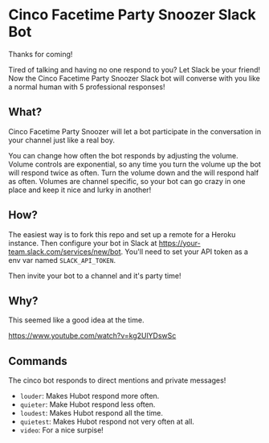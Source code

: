 # Cinco Facetime Party Snoozer Slack Bot
Thanks for coming!

Tired of talking and having no one respond to you? Let Slack be your friend! Now the Cinco Facetime Party Snoozer
Slack bot will converse with you like a normal human with 5 professional responses!

## What?
Cinco Facetime Party Snoozer will let a bot participate in the conversation in your channel just like a real boy.

You can change how often the bot responds by adjusting the volume. Volume controls are exponential, so any time you turn
the volume up the bot will respond twice as often. Turn the volume down and the will respond half as often. Volumes are channel specific, so your bot can go crazy in one place and keep it nice and lurky in another!

## How?

The easiest way is to fork this repo and set up a remote for a Heroku instance. Then configure your bot in Slack at
https://your-team.slack.com/services/new/bot. You'll need to set your API token as a env var named `SLACK_API_TOKEN`.

Then invite your bot to a channel and it's party time!

## Why?
This seemed like a good idea at the time.

https://www.youtube.com/watch?v=kg2UlYDswSc

## Commands
The cinco bot responds to direct mentions and private messages! 

* `louder`: Makes Hubot respond more often.
* `quieter`: Make Hubot respond less often.
* `loudest`: Makes Hubot respond all the time.
* `quietest`: Makes Hubot respond not very often at all.
* `video`: For a nice surpise!
